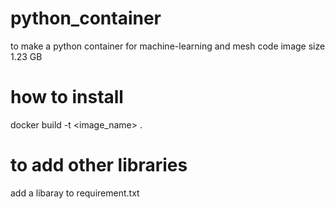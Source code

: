 # python_container
to make a python container for machine-learning and mesh code
image size 1.23 GB

# how to install
docker build -t <image_name> .

# to add other libraries
add a libaray to requirement.txt
